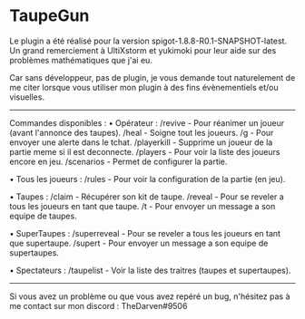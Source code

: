# TaupeGun

Le plugin a été réalisé pour la version spigot-1.8.8-R0.1-SNAPSHOT-latest.
Un grand remerciement à UltiXstorm et yukimoki pour leur aide sur des problèmes mathématiques que j'ai eu.

Car sans développeur, pas de plugin, je vous demande tout naturelement de me citer lorsque vous utiliser mon plugin à des fins évènementiels et/ou visuelles.

___

Commandes disponibles :
• Opérateur :
/revive <pseudo> - Pour réanimer un joueur (avant l'annonce des taupes).
/heal - Soigne tout les joueurs.
/g <message> - Pour envoyer une alerte dans le tchat.
/playerkill <pseudo> - Supprime un joueur de la partie meme si il est deconnecte.
/players - Pour voir la liste des joueurs encore en jeu.
/scenarios - Permet de configurer la partie.

• Tous les joueurs :
/rules - Pour voir la configuration de la partie (en jeu).

• Taupes :
/claim - Récupérer son kit de taupe.
/reveal - Pour se reveler a tous les joueurs en tant que taupe.
/t - Pour envoyer un message a son equipe de taupes.

• SuperTaupes :
/superreveal - Pour se reveler a tous les joueurs en tant que supertaupe.
/supert - Pour envoyer un message a son equipe de supertaupes.

• Spectateurs :
/taupelist - Voir la liste des traitres (taupes et supertaupes).

___

Si vous avez un problème ou que vous avez repéré un bug, n'hésitez pas à me contact sur mon discord :
TheDarven#9506